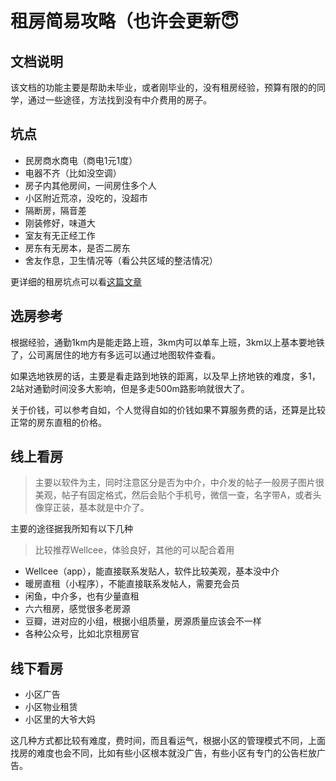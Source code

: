 # 租房简易攻略（也许会更新:innocent:

## 文档说明

该文档的功能主要是帮助未毕业，或者刚毕业的，没有租房经验，预算有限的的同学，通过一些途径，方法找到没有中介费用的房子。

## 坑点

* 民房商水商电（商电1元1度）
* 电器不齐（比如没空调）
* 房子内其他房间，一间房住多个人
* 小区附近荒凉，没吃的，没超市
* 隔断房，隔音差
* 刚装修好，味道大
* 室友有无正经工作
* 房东有无房本，是否二房东
* 舍友作息，卫生情况等（看公共区域的整洁情况）

更详细的租房坑点可以看<a href="https://github.com/soulteary/tenant-point">这篇文章</a>

## 选房参考

根据经验，通勤1km内是能走路上班，3km内可以单车上班，3km以上基本要地铁了，公司离居住的地方有多远可以通过地图软件查看。

如果选地铁房的话，主要是看走路到地铁的距离，以及早上挤地铁的难度，多1，2站对通勤时间没多大影响，但是多走500m路影响就很大了。

关于价钱，可以参考自如，个人觉得自如的价钱如果不算服务费的话，还算是比较正常的房东直租的价格。

## 线上看房

> 主要以软件为主，同时注意区分是否为中介，中介发的帖子一般房子图片很美观，帖子有固定格式，然后会贴个手机号，微信一查，名字带A，或者头像穿正装，基本就是中介了。

主要的途径据我所知有以下几种
> 比较推荐Wellcee，体验良好，其他的可以配合着用
* Wellcee（app），能直接联系发贴人，软件比较美观，基本没中介
* 暖房直租（小程序），不能直接联系发帖人，需要充会员
* 闲鱼，中介多，也有少量直租
* 六六租房，感觉很多老房源
* 豆瓣，进对应的小组，根据小组质量，房源质量应该会不一样
* 各种公众号，比如北京租房官



## 线下看房
* 小区广告
* 小区物业租赁
* 小区里的大爷大妈

这几种方式都比较有难度，费时间，而且看运气，根据小区的管理模式不同，上面找房的难度也会不同，比如有些小区根本就没广告，有些小区有专门的公告栏放广告。